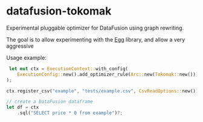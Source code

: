 # datafusion-tokomak
Experimental pluggable optimizer for DataFusion using graph rewriting.

The goal is to allow experimenting with the [Egg](https://github.com/egraphs-good/egg) library, and allow a very aggressive 


Usage example:

```rust
 let mut ctx = ExecutionContext::with_config(
    ExecutionConfig::new().add_optimizer_rule(Arc::new(Tokomak::new())),
);

ctx.register_csv("example", "tests/example.csv", CsvReadOptions::new())?;

// create a DataFusion dataframe
let df = ctx
    .sql("SELECT price * 0 from example")?;

```